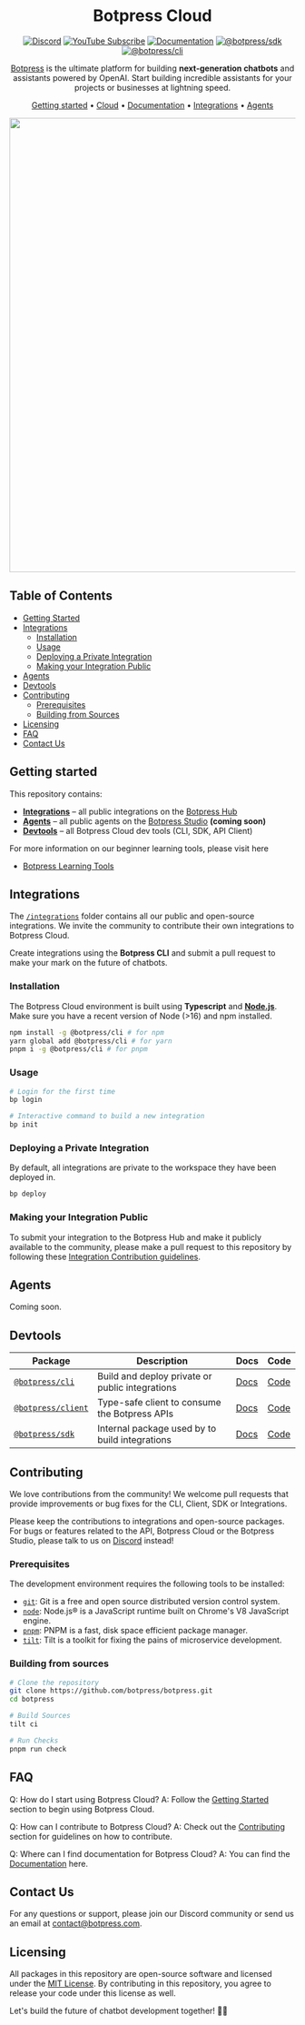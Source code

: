 <div align="center">

# Botpress Cloud

[![Discord](https://img.shields.io/badge/Join_Community-white?color=7289da&label=Discord&labelColor=6a7ec1&logo=discord&logoColor=FFF)](https://discord.gg/botpress)
[![YouTube Subscribe](https://img.shields.io/badge/YouTube-red?logo=youtube&logoColor=white)](https://www.youtube.com/c/botpress)
[![Documentation](https://img.shields.io/badge/Documentation-blue?logo=typescript&logoColor=white)](https://docs.botpress.cloud)
[![@botpress/sdk](https://img.shields.io/badge/@botpress%2fsdk-black?logo=npm)](https://www.npmjs.com/package/@botpress/sdk)
[![@botpress/cli](https://img.shields.io/badge/@botpress%2fcli-black?logo=npm)](https://www.npmjs.com/package/@botpress/cli)

[Botpress](https://botpress.com) is the ultimate platform for building **next-generation chatbots** and assistants powered by OpenAI. Start building incredible assistants for your projects or businesses at lightning speed.

[Getting started](#getting-started) •
[Cloud](https://app.botpress.cloud) •
[Documentation](https://botpress.com/docs) •
[Integrations](#integrations) •
[Agents](#agents)

<img src="https://user-images.githubusercontent.com/10071388/248040379-8aee1b03-c483-4040-8ee0-741554310e88.png" width="800">
  
</div>

## Table of Contents

- [Getting Started](#getting-started)
- [Integrations](#integrations)
  - [Installation](#installation)
  - [Usage](#usage)
  - [Deploying a Private Integration](#deploying-a-private-integration)
  - [Making your Integration Public](#making-your-integration-public)
- [Agents](#agents)
- [Devtools](#devtools)
- [Contributing](#contributing)
  - [Prerequisites](#prerequisites)
  - [Building from Sources](#building-from-sources)
- [Licensing](#licensing)
- [FAQ](#faq)
- [Contact Us](#contact-us)

## Getting started

This repository contains:

- [**Integrations**](#integrations) – all public integrations on the [Botpress Hub](https://app.botpress.cloud/hub)
- [**Agents**](#agents) – all public agents on the [Botpress Studio](https://studio.botpress.cloud) **(coming soon)**
- [**Devtools**](#devtools) – all Botpress Cloud dev tools (CLI, SDK, API Client)

For more information on our beginner learning tools, please visit here
- [Botpress Learning Tools](https://www.youtube.com/botpress)

## Integrations

The [`/integrations`](./integrations) folder contains all our public and open-source integrations. We invite the community to contribute their own integrations to Botpress Cloud.

Create integrations using the **Botpress CLI** and submit a pull request to make your mark on the future of chatbots.

### Installation

The Botpress Cloud environment is built using **Typescript** and [**Node.js**](https://nodejs.org).
Make sure you have a recent version of Node (>16) and npm installed.

```sh
npm install -g @botpress/cli # for npm
yarn global add @botpress/cli # for yarn
pnpm i -g @botpress/cli # for pnpm
```

### Usage

```sh
# Login for the first time
bp login

# Interactive command to build a new integration
bp init
```

### Deploying a Private Integration

By default, all integrations are private to the workspace they have been deployed in.

```sh
bp deploy
```

### Making your Integration Public

To submit your integration to the Botpress Hub and make it publicly available to the community, please make a pull request to this repository by following these [Integration Contribution guidelines](./integrations).

## Agents

Coming soon.

## Devtools

| **Package**                                                          | **Description**                                 | **Docs**                                           | **Code**               |
| -------------------------------------------------------------------- | ----------------------------------------------- | -------------------------------------------------- | ---------------------- |
| [`@botpress/cli`](https://www.npmjs.com/package/@botpress/cli)       | Build and deploy private or public integrations | [Docs](https://botpress.com/docs/integration/cli/) | [Code](./packages/cli) |
| [`@botpress/client`](https://www.npmjs.com/package/@botpress/client) | Type-safe client to consume the Botpress APIs   | [Docs]()                                           | [Code]()               |
| [`@botpress/sdk`](https://www.npmjs.com/package/@botpress/sdk)       | Internal package used by to build integrations  | [Docs]()                                           | [Code]()               |

## Contributing

We love contributions from the community! We welcome pull requests that provide improvements or bug fixes for the CLI, Client, SDK or Integrations.

Please keep the contributions to integrations and open-source packages. For bugs or features related to the API, Botpress Cloud or the Botpress Studio, please talk to us on [Discord](https://discord.gg/botpress) instead!

### Prerequisites

The development environment requires the following tools to be installed:

- [`git`](https://git-scm.com/): Git is a free and open source distributed version control system.
- [`node`](https://nodejs.org/en/): Node.js® is a JavaScript runtime built on Chrome's V8 JavaScript engine.
- [`pnpm`](https://pnpm.io/): PNPM is a fast, disk space efficient package manager.
- [`tilt`](https://tilt.dev/): Tilt is a toolkit for fixing the pains of microservice development.

### Building from sources

```sh
# Clone the repository
git clone https://github.com/botpress/botpress.git
cd botpress

# Build Sources
tilt ci

# Run Checks
pnpm run check
```

## FAQ
Q: How do I start using Botpress Cloud?
A: Follow the [Getting Started](#getting-started) section to begin using Botpress Cloud.

Q: How can I contribute to Botpress Cloud?
A: Check out the [Contributing](#contributing) section for guidelines on how to contribute.

Q: Where can I find documentation for Botpress Cloud?
A: You can find the [Documentation](https://botpress.com/docs) here.

## Contact Us
For any questions or support, please join our Discord community or send us an email at contact@botpress.com.

## Licensing

All packages in this repository are open-source software and licensed under the [MIT License](LICENSE). By contributing in this repository, you agree to release your code under this license as well.

Let's build the future of chatbot development together! 🤖🚀
